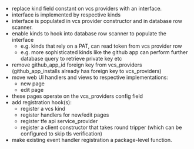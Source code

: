 * replace kind field constant on vcs providers with an interface.
* interface is implemented by respective kinds
* interface is populated in vcs provider constructor and in database row scanner.
* enable kinds to hook into database row scanner to populate the interface
    * e.g. kinds that rely on a PAT, can read token from vcs provider row
    * e.g. more sophisticated kinds like the github app can perform further database query to retrieve private key etc
* remove github_app_id foreign key from vcs_providers (github_app_installs already has foreign key to vcs_providers)
* move web UI handlers and views to respective implementations:
    * new page
    * edit page
* these pages operate on the vcs_providers config field
* add registration hook(s):
    * register a vcs kind
    * register handlers for new/edit pages
    * register tfe api service_provider
    * register a client constructor that takes round tripper (which can be configured to skip tls verification)
* make existing event handler registration a package-level function.
